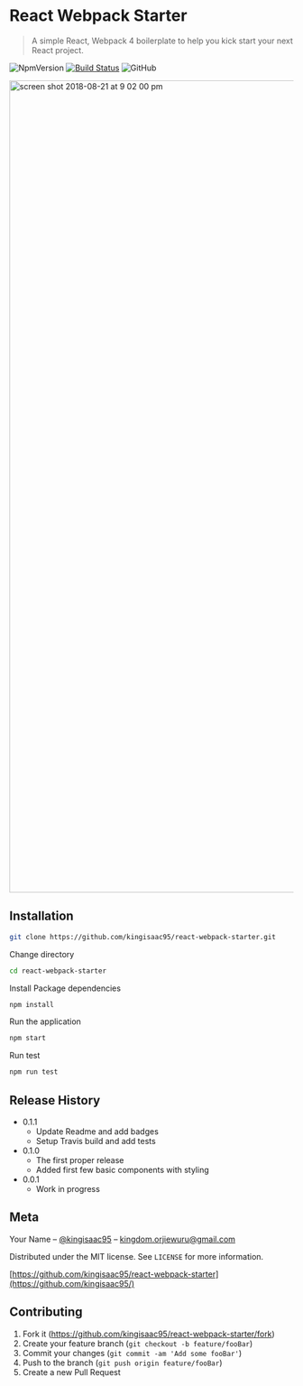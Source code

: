 # React Webpack Starter

> A simple React, Webpack 4 boilerplate to help you kick start your next React project.

![NpmVersion](https://img.shields.io/npm/v/npm.svg)
[![Build Status](https://travis-ci.org/kingisaac95/react-webpack-starter.svg?branch=feature%2Fdevelop)](https://travis-ci.org/kingisaac95/react-webpack-starter)
![GitHub](https://img.shields.io/github/license/mashape/apistatus.svg)

<img width="1440" alt="screen shot 2018-08-21 at 9 02 00 pm" src="https://user-images.githubusercontent.com/26261917/44426324-42d11700-a586-11e8-8e05-8d09bafb9f84.png">

## Installation

```sh
git clone https://github.com/kingisaac95/react-webpack-starter.git
```

Change directory

```sh
cd react-webpack-starter
```

Install Package dependencies

```sh
npm install
```

Run the application

```sh
npm start
```

Run test

```sh
npm run test
```

## Release History

* 0.1.1
  * Update Readme and add badges
  * Setup Travis build and add tests
* 0.1.0
  * The first proper release
  * Added first few basic components with styling
* 0.0.1
  * Work in progress

## Meta

Your Name – [@kingisaac95](https://twitter.com/kingisaac95) – kingdom.orjiewuru@gmail.com

Distributed under the MIT license. See ``LICENSE`` for more information.

[https://github.com/kingisaac95/react-webpack-starter](https://github.com/kingisaac95/)

## Contributing

1. Fork it (<https://github.com/kingisaac95/react-webpack-starter/fork>)
2. Create your feature branch (`git checkout -b feature/fooBar`)
3. Commit your changes (`git commit -am 'Add some fooBar'`)
4. Push to the branch (`git push origin feature/fooBar`)
5. Create a new Pull Request

<!-- Markdown link & img dfn's -->
